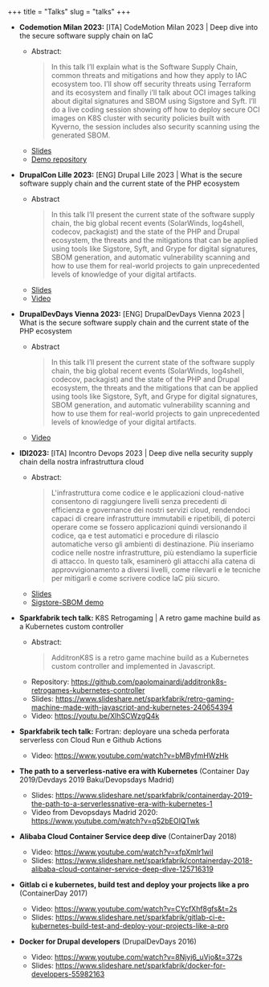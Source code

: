 +++
title = "Talks"
slug = "talks"
+++

* **Codemotion Milan 2023:** [ITA] CodeMotion Milan 2023 | Deep dive into the secure software supply chain on IaC
  * Abstract:
    > In this talk I’ll explain what is the Software Supply Chain, common threats and mitigations and how they apply to IAC ecosystem too. I’ll show off security threats using Terraform and its ecosystem and finally i’ll talk about OCI images talking about digital signatures and SBOM using Sigstore and Syft. I’ll do a live coding session showing off how to deploy secure OCI images on K8S cluster with security policies built with Kyverno, the session includes also security scanning using the generated SBOM.
  * [Slides](https://www.slideshare.net/sparkfabrik/codemotion-2023-deep-dive-nella-supply-chain-della-nostra-infrastruttura-cloudpdf)
  * [Demo repository](https://github.com/paolomainardi/sigstore-demo)

* **DrupalCon Lille 2023:** [ENG] Drupal Lille 2023 | What is the secure software supply chain and the current state of the PHP ecosystem
  * Abstract
    > In this talk I’ll present the current state of the software supply chain, the big global recent events (SolarWinds, log4shell, codecov, packagist) and the state of the PHP and Drupal ecosystem, the threats and the mitigations that can be applied using tools like Sigstore, Syft, and Grype for digital signatures, SBOM generation, and automatic vulnerability scanning and how to use them for real-world projects to gain unprecedented levels of knowledge of your digital artifacts.
  * [Slides](/talks/drupalcon-lille-2023-php-supply-chain.pdf)
  * [Video](https://youtu.be/DLxlvgLt47A?si=Ms4YH3ySp83iQ6Z4)

* **DrupalDevDays Vienna 2023:** [ENG] DrupalDevDays Vienna 2023 | What is the secure software supply chain and the current state of the PHP ecosystem
  * Abstract
    > In this talk I’ll present the current state of the software supply chain, the big global recent events (SolarWinds, log4shell, codecov, packagist) and the state of the PHP and Drupal ecosystem, the threats and the mitigations that can be applied using tools like Sigstore, Syft, and Grype for digital signatures, SBOM generation, and automatic vulnerability scanning and how to use them for real-world projects to gain unprecedented levels of knowledge of your digital artifacts.
  * [Video](https://www.youtube.com/watch?v=yYJggfjysU4&t=1s&ab_channel=DrupalAustria)

* **IDI2023:** [ITA] Incontro Devops 2023 | Deep dive nella security supply chain della nostra infrastruttura cloud
  * Abstract:
    > L'infrastruttura come codice e le applicazioni cloud-native consentono di raggiungere livelli senza precedenti di efficienza e governance dei nostri servizi cloud, rendendoci capaci di creare infrastrutture immutabili e ripetibili, di poterci operare come se fossero applicazioni quindi versionando il codice, qa e test automatici e procedure di rilascio automatiche verso gli ambienti di destinazione. Più inseriamo codice nelle nostre infrastrutture, più estendiamo la superficie di attacco. In questo talk, esaminerò gli attacchi alla catena di approvvigionamento a diversi livelli, come rilevarli e le tecniche per mitigarli e come scrivere codice IaC più sicuro.
  * [Slides](/talks/idi2023-supply-chain-iac.pdf)
  * [Sigstore-SBOM demo](https://github.com/paolomainardi/idi2023-sigstore-demo)

* **Sparkfabrik tech talk:** K8S Retrogaming | A retro game machine build as a Kubernetes custom controller
  * Abstract:
    > AdditronK8S is a retro game machine build as a Kubernetes custom controller and implemented in Javascript.
  * Repository: https://github.com/paolomainardi/additronk8s-retrogames-kubernetes-controller
  * Slides: https://www.slideshare.net/sparkfabrik/retro-gaming-machine-made-with-javascript-and-kubernetes-240654394
  * Video: https://youtu.be/XlhSCWzgQ4k
* **Sparkfabrik tech talk:** Fortran: deployare una scheda perforata serverless con Cloud Run e Github Actions
  * Video: https://www.youtube.com/watch?v=bMByfmHWzHk
* **The path to a serverless-native era with Kubernetes** (Container Day 2019/Devdays 2019 Baku/Devopsdays Madrid)
  * Slides: https://www.slideshare.net/sparkfabrik/containerday-2019-the-path-to-a-serverlessnative-era-with-kubernetes-1
  * Video from Devopsdays Madrid 2020: https://www.youtube.com/watch?v=q52bEOIQTwk
* **Alibaba Cloud Container Service deep dive** (ContainerDay 2018)
  * Video: https://www.youtube.com/watch?v=xfpXmlr1wiI
  * Slides: https://www.slideshare.net/sparkfabrik/containerday-2018-alibaba-cloud-container-service-deep-dive-125716319
* **Gitlab ci e kubernetes, build test and deploy your projects like a pro** (ContainerDay 2017)
  * Video: https://www.youtube.com/watch?v=CYcfXhf8gfs&t=2s
  * Slides: https://www.slideshare.net/sparkfabrik/gitlab-ci-e-kubernetes-build-test-and-deploy-your-projects-like-a-pro
* **Docker for Drupal developers** (DrupalDevDays 2016)
  * Video: https://www.youtube.com/watch?v=8Njyj6_uVjo&t=372s
  * Slides: https://www.slideshare.net/sparkfabrik/docker-for-developers-55982163


